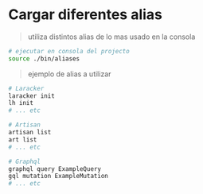 # Cargar diferentes alias

> utiliza distintos alias de lo mas usado en la consola

```bash
# ejecutar en consola del projecto
source ./bin/aliases
```

> ejemplo de alias a utilizar

```bash
# Laracker
laracker init
lh init
# ... etc

# Artisan
artisan list
art list
# ... etc

# Graphql
graphql query ExampleQuery
gql mutation ExampleMutation
# ... etc
```

